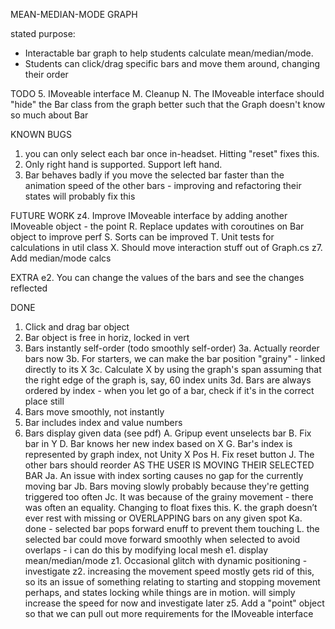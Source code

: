 MEAN-MEDIAN-MODE GRAPH

stated purpose: 
 - Interactable bar graph to help students calculate mean/median/mode.
 - Students can click/drag specific bars and move them around, changing their order

TODO
 5.  IMoveable interface
 M.  Cleanup
 N.  The IMoveable interface should "hide" the Bar class from the graph better such that the Graph doesn't know so much about Bar

KNOWN BUGS
 1. you can only select each bar once in-headset. Hitting "reset" fixes this.
 2. Only right hand is supported. Support left hand.
 3. Bar behaves badly if you move the selected bar faster than the animation speed of the other bars - improving and refactoring their states will probably fix this

FUTURE WORK
 z4. Improve IMoveable interface by adding another IMoveable object - the point
 R.  Replace updates with coroutines on Bar object to improve perf
 S.  Sorts can be improved
 T.  Unit tests for calculations in util class
 X.  Should move interaction stuff out of Graph.cs
 z7. Add median/mode calcs

EXTRA
 e2. You can change the values of the bars and see the changes reflected

DONE
 1. Click and drag bar object
 2. Bar object is free in horiz, locked in vert
 3. Bars instantly self-order (todo smoothly self-order)
   3a. Actually reorder bars now
   3b. For starters, we can make the bar position "grainy" - linked directly to its X
   3c. Calculate X by using the graph's span assuming that the right edge of the graph is, say, 60 index units
   3d. Bars are always ordered by index - when you let go of a bar, check if it's in the correct place still
 4. Bars move smoothly, not instantly
 6. Bar includes index and value numbers 
 7. Bars display given data (see pdf)
 A. Gripup event unselects bar 
 B. Fix bar in Y
 D. Bar knows her new index based on X
 G. Bar's index is represented by graph index, not Unity X Pos
 H. Fix reset button
 J. The other bars should reorder AS THE USER IS MOVING THEIR SELECTED BAR 
   Ja. An issue with index sorting causes no gap for the currently moving bar
   Jb. Bars moving slowly probably because they're getting triggered too often
   Jc. It was because of the grainy movement - there was often an equality. Changing to float fixes this.
 K. the graph doesn’t ever rest with missing or OVERLAPPING bars on any given spot
   Ka. done - selected bar pops forward enuff to prevent them touching
 L. the selected bar could move forward smoothly when selected to avoid overlaps - i can do this by modifying local mesh
 e1. display mean/median/mode 
 z1. Occasional glitch with dynamic positioning - investigate
 z2. increasing the movement speed mostly gets rid of this, so its an issue of something relating to starting and stopping movement perhaps, and states locking while things are in motion. will simply increase the speed for now and investigate later
 z5. Add a "point" object so that we can pull out more requirements for the IMoveable interface







